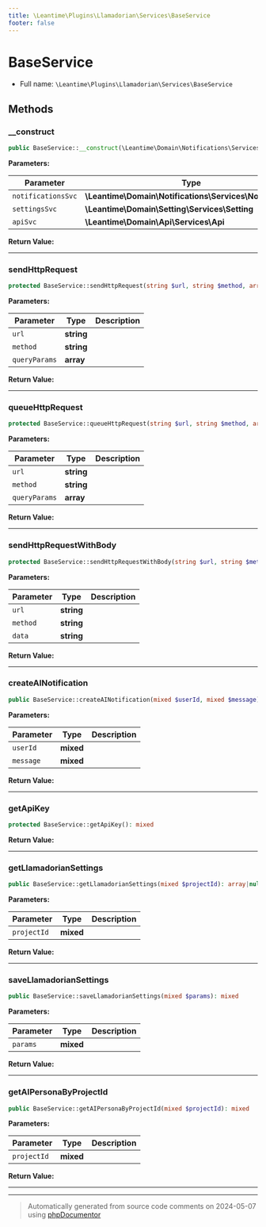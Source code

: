 ```yaml
---
title: \Leantime\Plugins\Llamadorian\Services\BaseService
footer: false
---
```


# BaseService





* Full name: `\Leantime\Plugins\Llamadorian\Services\BaseService`



## Methods

### __construct



```php
public BaseService::__construct(\Leantime\Domain\Notifications\Services\Notifications $notificationsSvc, \Leantime\Domain\Setting\Services\Setting $settingsSvc, \Leantime\Domain\Api\Services\Api $apiSvc): mixed
```








**Parameters:**

| Parameter | Type | Description |
|-----------|------|-------------|
| `notificationsSvc` | **\Leantime\Domain\Notifications\Services\Notifications** |  |
| `settingsSvc` | **\Leantime\Domain\Setting\Services\Setting** |  |
| `apiSvc` | **\Leantime\Domain\Api\Services\Api** |  |


**Return Value:**





---
### sendHttpRequest



```php
protected BaseService::sendHttpRequest(string $url, string $method, array $queryParams): mixed
```








**Parameters:**

| Parameter | Type | Description |
|-----------|------|-------------|
| `url` | **string** |  |
| `method` | **string** |  |
| `queryParams` | **array** |  |


**Return Value:**





---
### queueHttpRequest



```php
protected BaseService::queueHttpRequest(string $url, string $method, array $queryParams): mixed
```








**Parameters:**

| Parameter | Type | Description |
|-----------|------|-------------|
| `url` | **string** |  |
| `method` | **string** |  |
| `queryParams` | **array** |  |


**Return Value:**





---
### sendHttpRequestWithBody



```php
protected BaseService::sendHttpRequestWithBody(string $url, string $method, string $data): mixed
```








**Parameters:**

| Parameter | Type | Description |
|-----------|------|-------------|
| `url` | **string** |  |
| `method` | **string** |  |
| `data` | **string** |  |


**Return Value:**





---
### createAINotification



```php
public BaseService::createAINotification(mixed $userId, mixed $message): mixed
```








**Parameters:**

| Parameter | Type | Description |
|-----------|------|-------------|
| `userId` | **mixed** |  |
| `message` | **mixed** |  |


**Return Value:**





---
### getApiKey



```php
protected BaseService::getApiKey(): mixed
```









**Return Value:**





---
### getLlamadorianSettings



```php
public BaseService::getLlamadorianSettings(mixed $projectId): array|null
```








**Parameters:**

| Parameter | Type | Description |
|-----------|------|-------------|
| `projectId` | **mixed** |  |


**Return Value:**





---
### saveLlamadorianSettings



```php
public BaseService::saveLlamadorianSettings(mixed $params): mixed
```








**Parameters:**

| Parameter | Type | Description |
|-----------|------|-------------|
| `params` | **mixed** |  |


**Return Value:**





---
### getAIPersonaByProjectId



```php
public BaseService::getAIPersonaByProjectId(mixed $projectId): mixed
```








**Parameters:**

| Parameter | Type | Description |
|-----------|------|-------------|
| `projectId` | **mixed** |  |


**Return Value:**





---


---
> Automatically generated from source code comments on 2024-05-07 using [phpDocumentor](http://www.phpdoc.org/)
